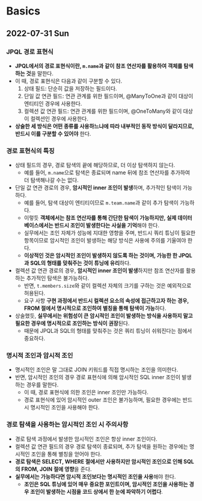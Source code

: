 # Basics
## 2022-07-31 Sun

### JPQL 경로 표현식
* **JPQL에서의 경로 표현식이란, `m.name`과 같이 참조 연산자를 활용하여 객체를 탐색하는 것**을 말한다.
* 이 때, 경로 표현식은 다음과 같이 구분할 수 있다.
  1. 상태 필드: 단순히 값을 저장하는 필드이다.
  2. 단일 값 연관 필드: 연관 관계를 위한 필드이며, @ManyToOne과 같이 대상이 엔티티인 경우에 사용한다.
  3. 컬렉션 값 연관 필드: 연관 관계를 위한 필드이며, @OneToMany와 같이 대상이 컬렉션인 경우에 사용한다.
* **상술한 세 방식은 어떤 종류를 사용하느냐에 따라 내부적인 동작 방식이 달라지므로, 반드시 이를 구분할 수 있어야** 한다.

### 경로 표현식의 특징
* 상태 필드의 경우, 경로 탐색의 끝에 해당하므로, 더 이상 탐색하지 않는다.
  * 예를 들어, `m.name`으로 탐색은 종료되며 name 뒤에 참조 연산자를 추가하여 더 탐색해나갈 수는 없다.
* 단일 값 연관 경로의 경우, **암시적인 inner 조인이 발생**하며, 추가적인 탐색이 가능하다.
  * 예를 들어, 탐색 대상이 엔티티이므로 `m.team.name`과 같이 추가 탐색이 가능하다.
  * 이렇듯 **객체에서는 참조 연산자를 통해 간단한 탐색이 가능하지만, 실제 데이터베이스에서는 반드시 조인이 발생한다는 사실을 기억**해야 한다.
  * 실무에서는 조인 자체가 성능에 지대한 영향을 주며, 반드시 쿼리 튜닝이 필요한 항목이므로 암시적인 조인이 발생하는 해당 방식은 사용에 주의를 기울여야 한다.
  * **이상적인 것은 암시적인 조인이 발생하지 않도록 하는 것이며, 가능한 한 JPQL과 SQL의 형태를 맞춰주는 것이 튜닝에 유리**하다.
* 컬렉션 값 연관 경로의 경우, **암시적인 inner 조인이 발생**하지만 참조 연산자를 활용하는 추가적인 탐색은 불가능하다.
  * 반면, `t.members.size`와 같이 컬렉션 자체의 크기를 구하는 것은 예외적으로 허용된다.
  * 요구 사항 **구현 과정에서 반드시 컬렉션 요소의 속성에 접근하고자 하는 경우, FROM 절에서 명시적으로 조인하여 별칭을 통해 탐색이 가능**하다.
* 상술했듯, **실무에서는 위험성이 큰 암시적인 조인이 발생하는 방식을 사용하지 말고 필요한 경우에 명시적으로 조인하는 방식이 권장**된다.
  * 때문에 JPQL과 SQL의 형태를 맞춰주는 것은 쿼리 튜닝이 쉬워진다는 점에서 중요하다.

### 명시적 조인과 암시적 조인
* 명시적인 조인은 말 그대로 JOIN 키워드를 직접 명시하는 조인을 의미한다.
* 반면, 암시적인 조인의 경우 경로 표현식에 의해 암시적인 SQL inner 조인이 발생하는 경우를 말한다.
  * 이 때, 경로 표현식에 의한 조인은 inner 조인만 가능하다.
  * 경로 표현식에 있어 암시적인 outer 조인은 불가능하며, 필요한 경우에는 반드시 명시적인 조인을 사용해야 한다.

### 경로 탐색을 사용하는 암시적인 조인 시 주의사항
* 경로 탐색 과정에서 발생한 암시적인 조인은 항상 inner 조인이다.
* 컬렉션 값 연관 필드의 경우 경로 탐색이 종료되며, 추가 탐색을 원하는 경우에는 명시적인 조인을 통해 별칭을 얻어야 한다.
* **경로 탐색은 SELECT, WHERE 절에서만 사용하지만 암시적인 조인으로 인해 SQL의 FROM, JOIN 절에 영향**을 준다.
* **실무에서는 가능하다면 암시적 조인보다는 명시적인 조인을 사용**해야 한다.
  * **조인은 SQL 튜닝에 있어 매우 중요한 포인트이며, 암시적인 조인을 사용하는 경우 조인이 발생하는 시점을 코드 상에서 한 눈에 파악하기 어렵다**.